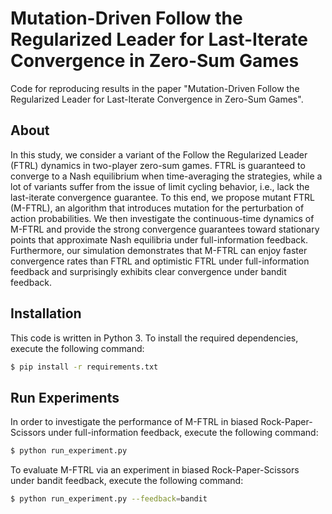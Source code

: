 # Mutation-Driven Follow the Regularized Leader for Last-Iterate Convergence in Zero-Sum Games
Code for reproducing results in the paper "Mutation-Driven Follow the Regularized Leader for Last-Iterate Convergence in Zero-Sum Games".

## About
In this study, we consider a variant of the Follow the Regularized Leader (FTRL) dynamics in two-player zero-sum games.
FTRL is guaranteed to converge to a Nash equilibrium when time-averaging the strategies, while a lot of variants suffer from the issue of limit cycling behavior, i.e., lack the last-iterate convergence guarantee.
To this end, we propose mutant FTRL (M-FTRL), an algorithm that introduces mutation for the perturbation of action probabilities.
We then investigate the continuous-time dynamics of M-FTRL and provide the strong convergence guarantees toward stationary points that approximate Nash equilibria under full-information feedback.
Furthermore, our simulation demonstrates that M-FTRL can enjoy faster convergence rates than FTRL and optimistic FTRL under full-information feedback and surprisingly exhibits clear convergence under bandit feedback.

## Installation
This code is written in Python 3.
To install the required dependencies, execute the following command:
```bash
$ pip install -r requirements.txt
```

## Run Experiments
In order to investigate the performance of M-FTRL in biased Rock-Paper-Scissors under full-information feedback, execute the following command:
```bash
$ python run_experiment.py
```

To evaluate M-FTRL via an experiment in biased Rock-Paper-Scissors under bandit feedback, execute the following command:
```bash
$ python run_experiment.py --feedback=bandit
```
